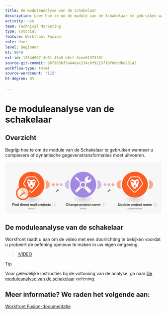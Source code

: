 ```yaml
---
title: De moduleanalyse van de schakelaar
description: Leer hoe te om de module van de Schakelaar te gebruiken wanneer u complexere of dynamische gegevenstransformaties in moet uitvoeren [!DNL Adobe Workfront Fusion].
activity: use
team: Technical Marketing
type: Tutorial
feature: Workfront Fusion
role: User
level: Beginner
kt: 9049
exl-id: 1354d907-3e61-45a5-b8cf-3eee61973f8f
source-git-commit: 96f963bf5a44eac234cbf9215f19f6dddbe23143
workflow-type: tm+mt
source-wordcount: '115'
ht-degree: 0%

---
```


# De moduleanalyse van de schakelaar

## Overzicht

Begrijp hoe te om de module van de Schakelaar te gebruiken wanneer u complexere of dynamische gegevenstransformaties moet uitvoeren.

![Een beeld gebruikend de schakelaarmodule](assets/beyond-basic-modules-4.png)

## De moduleanalyse van de schakelaar

Workfront raadt u aan om de video met een doorlichting te bekijken voordat u probeert de oefening opnieuw te maken in uw eigen omgeving.

>[!VIDEO](https://video.tv.adobe.com/v/335290/?quality=12)

>[!TIP]
>
>Voor geleidelijke instructies bij de voltooiing van de analyse, ga naar [De moduleanalyse van de schakelaar](https://experienceleague.adobe.com/docs/workfront-learn/tutorials-workfront/fusion/exercises/switch-module.html?lang=en) oefening.


## Meer informatie? We raden het volgende aan:

[Workfront Fusion-documentatie](https://experienceleague.adobe.com/docs/workfront/using/adobe-workfront-fusion/workfront-fusion-2.html?lang=en)
